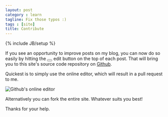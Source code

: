 ```yaml
---
layout: post
category : learn
tagline: Fix those typos :)
tags : [site]
title: Contribute
---
```


{% include JB/setup %}

If you see an opportunity to improve posts on my blog,
you can now do so easily by hitting the 
<button class="btn btn-default">
       <i class="fa fa-pencil"> </i>
</button>
edit button on the top of each post.
That will bring you to this site's source code repository on 
[Github](https://github.com/serraict/serraict.github.io).

Quickest is to simply use the online editor, which will result in a pull request to me.

![Github's online editor](/assets/img/blog/github_editor.png)

Alternatively you can fork the entire site. Whatever suits you best!

Thanks for your help.
